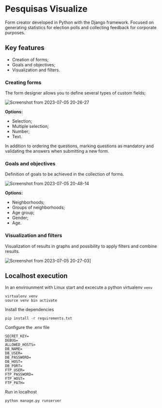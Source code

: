 # Pesquisas Visualize

Form creator developed in Python with the Django framework. Focused on generating statistics for election polls and collecting feedback for corporate purposes.

## Key features
* Creation of forms;
* Goals and objectives;
* Visualization and filters.

### Creating forms

The form designer allows you to define several types of custom fields;

![Screenshot from 2023-07-05 20-26-27](https://github.com/felipevisu/pesquisasvisualize/assets/9272668/490fe4af-54d1-498f-92cd-797ba43a7b8b)

**Options:**
* Selection;
* Multiple selection;
* Number;
* Text.

In addition to ordering the questions, marking questions as mandatory and validating the answers when submitting a new form.

### Goals and objectives

Definition of goals to be achieved in the collection of forms.

![Screenshot from 2023-07-05 20-48-14](https://github.com/felipevisu/pesquisasvisualize/assets/9272668/5b9f5332-45ca-4459-958e-f23f9633f28f)

**Options:**
* Neighborhoods;
* Groups of neighborhoods;
* Age group;
* Gender;
* Age.

### Visualization and filters

Visualization of results in graphs and possibility to apply filters and combine results.

![Screenshot from 2023-07-05 20-27-03](https://github.com/felipevisu/pesquisasvisualize/assets/9272668/be322c1c-c782-44e7-958c-4bbecbb02ff1)]

## Localhost execution

In an envirounment with Linux start and excecute a python virtualenv `venv`
```
virtualenv venv
source venv bin activate
```
Install the dependencies
```
pip install -r requirements.txt
```
Configure the .env file
```
SECRET_KEY=
DEBUG=
ALLOWED_HOSTS=
DB_NAME=
DB_USER=
DB_PASSWORD=
DB_HOST=
DB_PORT=
FTP_USER=
FTP_PASSWORD=
FTP_HOST=
FTP_PATH=
```
Run in localhost
```
python manage.py runserver
```
